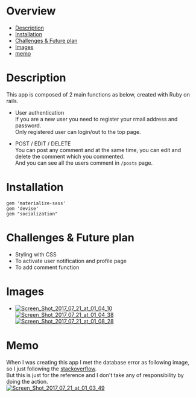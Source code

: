 # Overview  
 * [Description](section#1)  
 * [Installation](section#2)  
 * [Challenges & Future plan](section#3)  
 * [Images](section#4)  
 * [memo](section#5)  
     
       
# <a name="section1"> Description  
  This app is composed of 2 main functions as below, created with Ruby on rails.  
  * User authentication  
    If you are a new user you need to register your rmail address and password.  
    Only registered user can login/out to the top page.  
    
  * POST / EDIT / DELETE  
    You can post any comment and at the same time, you can edit and delete the comment which you commented.  
    And you can see all the users comment in `/posts` page.  
    
    
# <a name="section2"> Installation  
  ````  
  gem 'materialize-sass'  
  gem 'devise'  
  gem "socialization"  
  ````  
    
      
# <a name="section3"> Challenges & Future plan  
  * Styling with CSS  
  * To activate user notification and profile page  
  * To add comment function  

       
# <a name="section4">Images     
* <a href="https://ibb.co/hfGgZk"><img src="https://preview.ibb.co/hozeLQ/Screen_Shot_2017_07_21_at_01_04_10.png" alt="Screen_Shot_2017_07_21_at_01_04_10" border="0"></a>  
<a href="https://ibb.co/iX9eLQ"><img src="https://preview.ibb.co/bxuqS5/Screen_Shot_2017_07_21_at_01_04_38.png" alt="Screen_Shot_2017_07_21_at_01_04_38" border="0"></a>  
<a href="https://ibb.co/ckVVS5"><img src="https://preview.ibb.co/jD2MZk/Screen_Shot_2017_07_21_at_01_08_28.png" alt="Screen_Shot_2017_07_21_at_01_08_28" border="0"></a>  
  
    
# Memo  
When I was creating this app I met the database error as following image, so I just following the [stackoverflow](https://stackoverflow.com/questions/17933522/postgres-on-rails-fatal-database-does-not-exist).  
But this is just for the reference and I don't take any of responsibility by doing the action.    
<a href="https://ibb.co/nzw4n5"><img src="https://preview.ibb.co/fY8vuk/Screen_Shot_2017_07_21_at_01_03_49.png" alt="Screen_Shot_2017_07_21_at_01_03_49" border="0"></a>  
  
  
